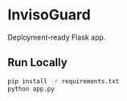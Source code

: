 # InvisoGuard

Deployment-ready Flask app.

## Run Locally
```bash
pip install -r requirements.txt
python app.py
```